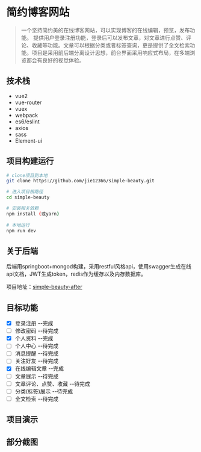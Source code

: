 # 简约博客网站

> 一个坚持简约美的在线博客网站，可以实现博客的在线编辑，预览，发布功能。
提供用户登录注册功能，登录后可以发布文章，对文章进行点赞、评论、收藏等功能。文章可以根据分类或者标签查询，更是提供了全文检索功能。项目是采用前后端分离设计思想，前台界面采用响应式布局，在多端浏览都会有良好的视觉体验。

## 技术栈

 - vue2
 - vue-router
 - vuex
 - webpack
 - es6/eslint
 - axios
 - sass
 - Element-ui

## 项目构建运行

``` bash
# clone项目到本地
git clone https://github.com/jie12366/simple-beauty.git

# 进入项目根路径
cd simple-beauty

# 安装相关依赖
npm install (或yarn)
 
# 本地运行
npm run dev
```
## 关于后端
后端用springboot+mongod构建，采用restful风格api，使用swagger生成在线api文档，JWT生成token，redis作为缓存以及内存数据库。

项目地址：[simple-beauty-after](https://github.com/jie12366/simple-blog-after.git)
## 目标功能
- [x] 登录注册  --完成
- [ ] 修改密码  --待完成
- [x] 个人资料  --完成
- [ ] 个人中心  --待完成
- [ ] 消息提醒  --待完成
- [ ] 关注好友  --待完成
- [x] 在线编辑文章  --完成
- [ ] 文章展示  --待完成
- [ ] 文章评论、点赞、收藏  --待完成
- [ ] 分类(标签)展示  --待完成
- [ ] 全文检索  --待完成
## 项目演示

## 部分截图
